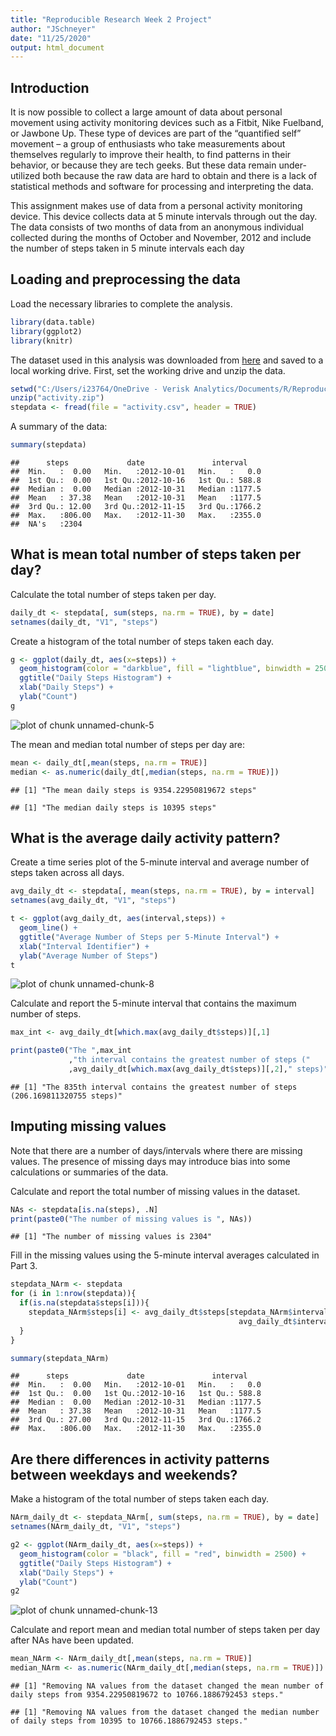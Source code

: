 ```yaml
---
title: "Reproducible Research Week 2 Project"
author: "JSchneyer"
date: "11/25/2020"
output: html_document
---
```


## Introduction

It is now possible to collect a large amount of data about personal movement using activity monitoring devices such as a Fitbit, Nike Fuelband, or Jawbone Up. These type of devices are part of the “quantified self” movement – a group of enthusiasts who take measurements about themselves regularly to improve their health, to find patterns in their behavior, or because they are tech geeks. But these data remain under-utilized both because the raw data are hard to obtain and there is a lack of statistical methods and software for processing and interpreting the data.

This assignment makes use of data from a personal activity monitoring device. This device collects data at 5 minute intervals through out the day. The data consists of two months of data from an anonymous individual collected during the months of October and November, 2012 and include the number of steps taken in 5 minute intervals each day

## Loading and preprocessing the data

Load the necessary libraries to complete the analysis.

```r
library(data.table)
library(ggplot2)
library(knitr)
```
The dataset used in this analysis was downloaded from [here](https://d396qusza40orc.cloudfront.net/repdata%2Fdata%2Factivity.zip) and
saved to a local working drive. First, set the working drive and unzip the data.


```r
setwd("C:/Users/i23764/OneDrive - Verisk Analytics/Documents/R/Reproducible_Research/Week2/RepData_PeerAssessment1")
unzip("activity.zip")
stepdata <- fread(file = "activity.csv", header = TRUE)
```

A summary of the data:

```r
summary(stepdata)
```

```
##      steps             date               interval     
##  Min.   :  0.00   Min.   :2012-10-01   Min.   :   0.0  
##  1st Qu.:  0.00   1st Qu.:2012-10-16   1st Qu.: 588.8  
##  Median :  0.00   Median :2012-10-31   Median :1177.5  
##  Mean   : 37.38   Mean   :2012-10-31   Mean   :1177.5  
##  3rd Qu.: 12.00   3rd Qu.:2012-11-15   3rd Qu.:1766.2  
##  Max.   :806.00   Max.   :2012-11-30   Max.   :2355.0  
##  NA's   :2304
```

## What is mean total number of steps taken per day?

Calculate the total number of steps taken per day.

```r
daily_dt <- stepdata[, sum(steps, na.rm = TRUE), by = date]
setnames(daily_dt, "V1", "steps")
```
Create a histogram of the total number of steps taken each day.

```r
g <- ggplot(daily_dt, aes(x=steps)) +
  geom_histogram(color = "darkblue", fill = "lightblue", binwidth = 2500) +
  ggtitle("Daily Steps Histogram") +
  xlab("Daily Steps") +
  ylab("Count")
g
```

![plot of chunk unnamed-chunk-5](figure/unnamed-chunk-5-1.png)

The mean and median total number of steps per day are:

```r
mean <- daily_dt[,mean(steps, na.rm = TRUE)]
median <- as.numeric(daily_dt[,median(steps, na.rm = TRUE)])
```

```
## [1] "The mean daily steps is 9354.22950819672 steps"
```

```
## [1] "The median daily steps is 10395 steps"
```

## What is the average daily activity pattern?
Create a time series plot of the 5-minute interval and average number of steps taken across all days.

```r
avg_daily_dt <- stepdata[, mean(steps, na.rm = TRUE), by = interval]
setnames(avg_daily_dt, "V1", "steps")

t <- ggplot(avg_daily_dt, aes(interval,steps)) +
  geom_line() +
  ggtitle("Average Number of Steps per 5-Minute Interval") +
  xlab("Interval Identifier") +
  ylab("Average Number of Steps")
t
```

![plot of chunk unnamed-chunk-8](figure/unnamed-chunk-8-1.png)

Calculate and report the 5-minute interval that contains the maximum number of steps.

```r
max_int <- avg_daily_dt[which.max(avg_daily_dt$steps)][,1]
```

```r
print(paste0("The ",max_int
             ,"th interval contains the greatest number of steps ("
             ,avg_daily_dt[which.max(avg_daily_dt$steps)][,2]," steps)"))
```

```
## [1] "The 835th interval contains the greatest number of steps (206.169811320755 steps)"
```


## Imputing missing values

Note that there are a number of days/intervals where there are missing values. The presence of missing days may introduce bias into some calculations or summaries of the data.

Calculate and report the total number of missing values in the dataset.

```r
NAs <- stepdata[is.na(steps), .N]
print(paste0("The number of missing values is ", NAs))
```

```
## [1] "The number of missing values is 2304"
```

Fill in the missing values using the 5-minute interval averages calculated in Part 3.

```r
stepdata_NArm <- stepdata
for (i in 1:nrow(stepdata)){
  if(is.na(stepdata$steps[i])){
    stepdata_NArm$steps[i] <- avg_daily_dt$steps[stepdata_NArm$interval[i] == 
                                                   avg_daily_dt$interval] 
  }
}

summary(stepdata_NArm)
```

```
##      steps             date               interval     
##  Min.   :  0.00   Min.   :2012-10-01   Min.   :   0.0  
##  1st Qu.:  0.00   1st Qu.:2012-10-16   1st Qu.: 588.8  
##  Median :  0.00   Median :2012-10-31   Median :1177.5  
##  Mean   : 37.38   Mean   :2012-10-31   Mean   :1177.5  
##  3rd Qu.: 27.00   3rd Qu.:2012-11-15   3rd Qu.:1766.2  
##  Max.   :806.00   Max.   :2012-11-30   Max.   :2355.0
```

## Are there differences in activity patterns between weekdays and weekends?

Make a histogram of the total number of steps taken each day.

```r
NArm_daily_dt <- stepdata_NArm[, sum(steps, na.rm = TRUE), by = date]
setnames(NArm_daily_dt, "V1", "steps")

g2 <- ggplot(NArm_daily_dt, aes(x=steps)) +
  geom_histogram(color = "black", fill = "red", binwidth = 2500) +
  ggtitle("Daily Steps Histogram") +
  xlab("Daily Steps") +
  ylab("Count")
g2
```

![plot of chunk unnamed-chunk-13](figure/unnamed-chunk-13-1.png)

Calculate and report mean and median total number of steps taken per day after NAs have been updated.

```r
mean_NArm <- NArm_daily_dt[,mean(steps, na.rm = TRUE)]
median_NArm <- as.numeric(NArm_daily_dt[,median(steps, na.rm = TRUE)])
```

```
## [1] "Removing NA values from the dataset changed the mean number of daily steps from 9354.22950819672 to 10766.1886792453 steps."
```

```
## [1] "Removing NA values from the dataset changed the median number of daily steps from 10395 to 10766.1886792453 steps."
```
